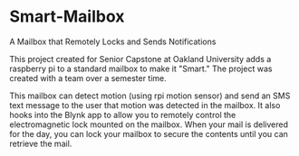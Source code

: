 # Smart-Mailbox
A Mailbox that Remotely Locks and Sends Notifications

This project created for Senior Capstone at Oakland University adds a raspberry pi to a standard mailbox to make it "Smart." The project was created with a team over a semester time.

This mailbox can detect motion (using rpi motion sensor) and send an SMS text message to the user that motion was detected in the mailbox. It also hooks into the Blynk app to allow you to remotely control the electromagnetic lock mounted on the mailbox. When your mail is delivered for the day, you can lock your mailbox to secure the contents until you can retrieve the mail.
